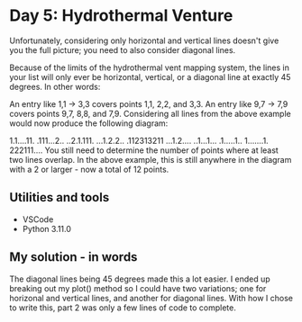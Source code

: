 # Day 5: Hydrothermal Venture

Unfortunately, considering only horizontal and vertical lines doesn't give you the full picture; you need to also consider diagonal lines.

Because of the limits of the hydrothermal vent mapping system, the lines in your list will only ever be horizontal, vertical, or a diagonal line at exactly 45 degrees. In other words:

An entry like 1,1 -> 3,3 covers points 1,1, 2,2, and 3,3.
An entry like 9,7 -> 7,9 covers points 9,7, 8,8, and 7,9.
Considering all lines from the above example would now produce the following diagram:

1.1....11.
.111...2..
..2.1.111.
...1.2.2..
.112313211
...1.2....
..1...1...
.1.....1..
1.......1.
222111....
You still need to determine the number of points where at least two lines overlap. In the above example, this is still anywhere in the diagram with a 2 or larger - now a total of 12 points.

## Utilities and tools

- VSCode
- Python 3.11.0

## My solution - in words

The diagonal lines being 45 degrees made this a lot easier. I ended up breaking out my plot() method so I could have two variations; one for horizonal and vertical lines, and another for diagonal lines. With how I chose to write this, part 2 was only a few lines of code to complete.
